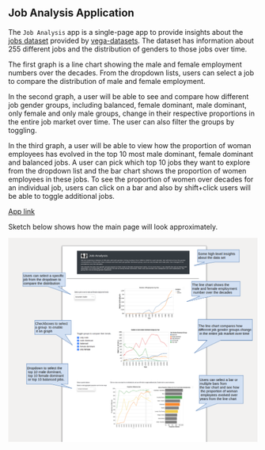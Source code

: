 ## Job Analysis Application

The `Job Analysis` app is a single-page app to provide insights about the [jobs dataset](https://github.com/vega/vega-datasets/blob/master/data/jobs.json) provided by [vega-datasets](https://github.com/vega/vega-datasets/blob/master/README.md). The dataset has information about 255 different jobs and the distribution of genders to those jobs over time.

The first graph is a line chart showing the male and female employment numbers over the decades. From the dropdown lists, users can select a job to compare the distribution of male and female employment.

In the second graph, a user will be able to see and compare how different job gender groups, including balanced, female dominant, male dominant, only female and only male groups, change in their respective proportions in the entire job market over time. The user can also filter the groups by toggling.

In the third graph, a user will be able to view how the proportion of woman employees has evolved in the top 10 most male dominant, female dominant and balanced jobs. A user can pick which top 10 jobs they want to explore from the dropdown list and the bar chart shows the proportion of women employees in these jobs. To see the proportion of women over decades for an individual job, users can click on a bar and also by shift+click users will be able to toggle additional jobs.

[App link](https://job-analysis-milestone3.herokuapp.com/)

Sketch below shows how the main page will look approximately.
  
![](images/new_mockup.png)

